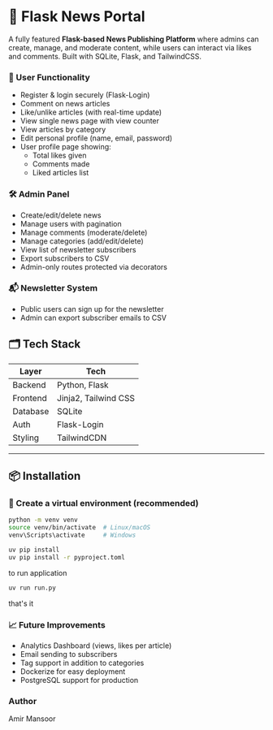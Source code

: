 # 📰 Flask News Portal

A fully featured **Flask-based News Publishing Platform** where admins can create, manage, and moderate content, while users can interact via likes and comments. Built with SQLite, Flask, and TailwindCSS.

### 👤 User Functionality

- Register & login securely (Flask-Login)
- Comment on news articles
- Like/unlike articles (with real-time update)
- View single news page with view counter
- View articles by category
- Edit personal profile (name, email, password)
- User profile page showing:
  - Total likes given
  - Comments made
  - Liked articles list

### 🛠️ Admin Panel

- Create/edit/delete news
- Manage users with pagination
- Manage comments (moderate/delete)
- Manage categories (add/edit/delete)
- View list of newsletter subscribers
- Export subscribers to CSV
- Admin-only routes protected via decorators

### 📬 Newsletter System

- Public users can sign up for the newsletter
- Admin can export subscriber emails to CSV

## 🗂️ Tech Stack

| Layer    | Tech                 |
| -------- | -------------------- |
| Backend  | Python, Flask        |
| Frontend | Jinja2, Tailwind CSS |
| Database | SQLite               |
| Auth     | Flask-Login          |
| Styling  | TailwindCDN          |

---

## 📦 Installation

### 🐍 Create a virtual environment (recommended)

```bash
python -m venv venv
source venv/bin/activate  # Linux/macOS
venv\Scripts\activate     # Windows
```

```bash
uv pip install
uv pip install -r pyproject.toml
```

to run application

```bash
uv run run.py
```

that's it

### 📈 Future Improvements

- Analytics Dashboard (views, likes per article)
- Email sending to subscribers
- Tag support in addition to categories
- Dockerize for easy deployment
- PostgreSQL support for production

### Author

Amir Mansoor
